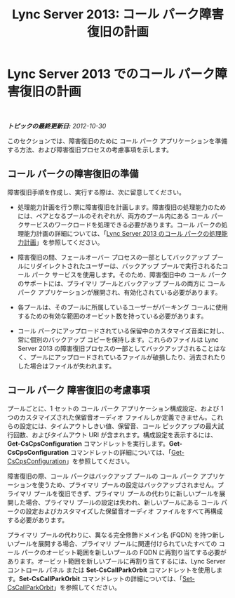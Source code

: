 ﻿---
title: 'Lync Server 2013: コール パーク障害復旧の計画'
TOCTitle: コール パーク障害復旧の計画
ms:assetid: f7cf3958-177b-4340-a864-35a6f44d6d88
ms:mtpsurl: https://technet.microsoft.com/ja-jp/library/JJ205395(v=OCS.15)
ms:contentKeyID: 48274095
ms.date: 05/19/2016
mtps_version: v=OCS.15
ms.translationtype: HT
---

# Lync Server 2013 でのコール パーク障害復旧の計画

 

_**トピックの最終更新日:** 2012-10-30_

このセクションでは、障害復旧のために コール パーク アプリケーションを準備する方法、および障害復旧プロセスの考慮事項を示します。

## コール パークの障害復旧の準備

障害復旧手順を作成し、実行する際は、次に留意してください。

  - 処理能力計画を行う際に障害復旧を計画します。障害復旧の処理能力のためには、ペアとなるプールのそれぞれが、両方のプール内にある コール パークサービスのワークロードを処理できる必要があります。コール パークの処理能力計画の詳細については、「[Lync Server 2013 のコール パークの処理能力計画](lync-server-2013-capacity-planning-for-call-park.md)」を参照してください。

  - 障害復旧の間、フェールオーバー プロセスの一部としてバックアップ プールにリダイレクトされたユーザーは、バックアップ プールで実行されるたコール パーク サービスを使用します。そのため、障害復旧中の コール パークのサポートには、プライマリ プールとバックアップ プールの両方に コール パーク アプリケーションが展開され、有効化されている必要があります。

  - 各プールは、そのプールに所属しているユーザーがパーキング コールに使用するための有効な範囲のオービット数を持っている必要があります。

  - コール パークにアップロードされている保留中のカスタマイズ音楽に対し、常に個別のバックアップ コピーを保持します。これらのファイルは Lync Server 2013 の障害復旧プロセスの一部としてバックアップされることはなく、プールにアップロードされているファイルが破損したり、消去されたりした場合はファイルが失われます。

## コール パーク 障害復旧の考慮事項

プールごとに、1 セットの コール パーク アプリケーション構成設定、および 1 つのカスタマイズされた保留音オーディオ ファイルしか定義できません。これらの設定には、タイムアウトしきい値、保留音、コール ピックアップの最大試行回数、およびタイムアウト URI が含まれます。構成設定を表示するには、**Get-CsCpsConfiguration** コマンドレットを実行します。**Get-CsCpsConfiguration** コマンドレットの詳細については、「[Get-CsCpsConfiguration](get-cscpsconfiguration.md)」を参照してください。

障害復旧の際、コール パークはバックアップ プールの コール パーク アプリケーションを使うため、プライマリ プールの設定はバックアップされません。プライマリ プールを復旧できず、プライマリ プールの代わりに新しいプールを展開した場合、プライマリ プールの設定は失われ、新しいプールにある コール パークの設定およびカスタマイズした保留音オーディオ ファイルをすべて再構成する必要があります。

プライマリ プールの代わりに、異なる完全修飾ドメイン名 (FQDN) を持つ新しいプールを展開する場合、プライマリ プールに関連付けられていたすべての コール パークのオービット範囲を新しいプールの FQDN に再割り当てする必要があります。オービット範囲を新しいプールに再割り当てするには、Lync Server コントロール パネル または **Set-CsCallParkOrbit** コマンドレットを使用します。**Set-CsCallParkOrbit** コマンドレットの詳細については、「[Set-CsCallParkOrbit](set-cscallparkorbit.md)」を参照してください。

